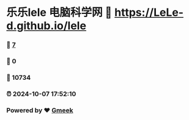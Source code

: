 # 乐乐lele 电脑科学网 :link: https://LeLe-d.github.io/lele 
### :page_facing_up: [7](https://LeLe-d.github.io/lele/tag.html) 
### :speech_balloon: 0 
### :hibiscus: 10734 
### :alarm_clock: 2024-10-07 17:52:10 
### Powered by :heart: [Gmeek](https://github.com/Meekdai/Gmeek)
